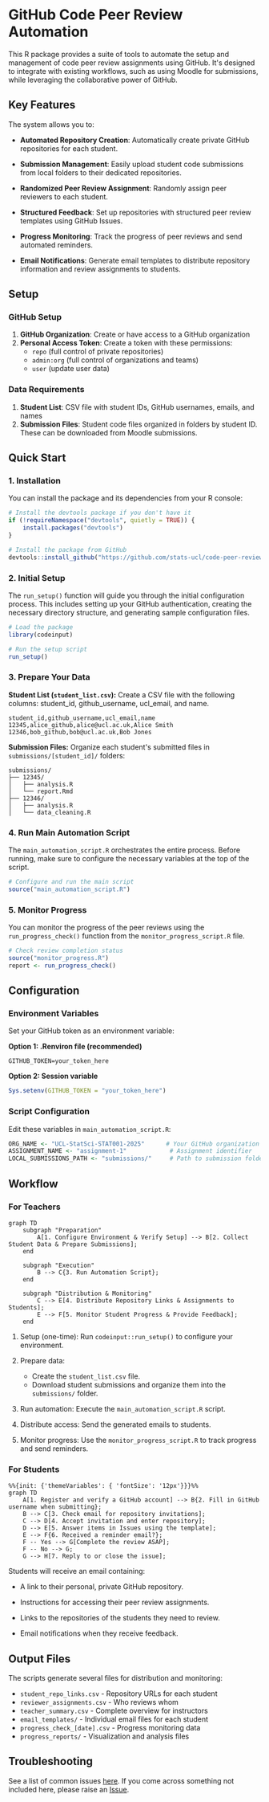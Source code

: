 # GitHub Code Peer Review Automation

This R package provides a suite of tools to automate the setup and management of code peer review assignments using GitHub.
It's designed to integrate with existing workflows, such as using Moodle for submissions, while leveraging the collaborative power of GitHub.

## Key Features

The system allows you to:

- **Automated Repository Creation**: Automatically create private GitHub repositories for each student.

- **Submission Management**: Easily upload student code submissions from local folders to their dedicated repositories.

- **Randomized Peer Review Assignment**: Randomly assign peer reviewers to each student.

- **Structured Feedback**: Set up repositories with structured peer review templates using GitHub Issues.

- **Progress Monitoring**: Track the progress of peer reviews and send automated reminders.

- **Email Notifications**: Generate email templates to distribute repository information and review assignments to students.

## Setup

### GitHub Setup

1. **GitHub Organization**: Create or have access to a GitHub organization
2. **Personal Access Token**: Create a token with these permissions:
   - `repo` (full control of private repositories)
   - `admin:org` (full control of organizations and teams)
   - `user` (update user data)

### Data Requirements

1. **Student List**: CSV file with student IDs, GitHub usernames, emails, and names
2. **Submission Files**: Student code files organized in folders by student ID. These can be downloaded from Moodle submissions.

## Quick Start

### 1. Installation

You can install the package and its dependencies from your R console:

```r
# Install the devtools package if you don't have it
if (!requireNamespace("devtools", quietly = TRUE)) {
    install.packages("devtools")
}

# Install the package from GitHub
devtools::install_github("https://github.com/stats-ucl/code-peer-review")
```

### 2. Initial Setup

The `run_setup()` function will guide you through the initial configuration process.
This includes setting up your GitHub authentication, creating the necessary directory structure, and generating sample configuration files.

```r
# Load the package
library(codeinput)

# Run the setup script
run_setup()
```

### 3. Prepare Your Data

**Student List (`student_list.csv`):** Create a CSV file with the following columns: student_id, github_username, ucl_email, and name.

```csv
student_id,github_username,ucl_email,name
12345,alice_github,alice@ucl.ac.uk,Alice Smith
12346,bob_github,bob@ucl.ac.uk,Bob Jones
```

**Submission Files:**
Organize each student's submitted files in `submissions/[student_id]/` folders:

```
submissions/
├── 12345/
│   ├── analysis.R
│   └── report.Rmd
├── 12346/
│   ├── analysis.R
│   └── data_cleaning.R
```

### 4. Run Main Automation Script

The `main_automation_script.R` orchestrates the entire process. Before running, make sure to configure the necessary variables at the top of the script.

```r
# Configure and run the main script
source("main_automation_script.R")
```

### 5. Monitor Progress

You can monitor the progress of the peer reviews using the `run_progress_check()` function from the `monitor_progress_script.R` file.

```r
# Check review completion status
source("monitor_progress.R")
report <- run_progress_check()
```

## Configuration

### Environment Variables
Set your GitHub token as an environment variable:

**Option 1: .Renviron file (recommended)**
```
GITHUB_TOKEN=your_token_here
```

**Option 2: Session variable**
```r
Sys.setenv(GITHUB_TOKEN = "your_token_here")
```

### Script Configuration
Edit these variables in `main_automation_script.R`:
```r
ORG_NAME <- "UCL-StatSci-STAT001-2025"      # Your GitHub organization
ASSIGNMENT_NAME <- "assignment-1"            # Assignment identifier
LOCAL_SUBMISSIONS_PATH <- "submissions/"     # Path to submission folders
```

## Workflow

### For Teachers

```mermaid
graph TD
    subgraph "Preparation"
        A[1. Configure Environment & Verify Setup] --> B[2. Collect Student Data & Prepare Submissions];
    end

    subgraph "Execution"
        B --> C{3. Run Automation Script};
    end

    subgraph "Distribution & Monitoring"
        C --> E[4. Distribute Repository Links & Assignments to Students];
        E --> F[5. Monitor Student Progress & Provide Feedback];
    end
```

1. Setup (one-time): Run `codeinput::run_setup()` to configure your environment.

2. Prepare data:
   - Create the `student_list.csv` file.
   - Download student submissions and organize them into the `submissions/` folder.

3. Run automation: Execute the `main_automation_script.R` script.

4. Distribute access: Send the generated emails to students.

5. Monitor progress: Use the `monitor_progress_script.R` to track progress and send reminders.

### For Students

```mermaid
%%{init: {'themeVariables': { 'fontSize': '12px'}}}%%
graph TD
    A[1. Register and verify a GitHub account] --> B{2. Fill in GitHub username when submitting};
    B --> C[3. Check email for repository invitations];
    C --> D[4. Accept invitation and enter repository];
    D --> E[5. Answer items in Issues using the template];
    E --> F{6. Received a reminder email?};
    F -- Yes --> G[Complete the review ASAP];
    F -- No --> G;
    G --> H[7. Reply to or close the issue];
```

Students will receive an email containing:

- A link to their personal, private GitHub repository.

- Instructions for accessing their peer review assignments.

- Links to the repositories of the students they need to review.

- Email notifications when they receive feedback.

## Output Files

The scripts generate several files for distribution and monitoring:

- `student_repo_links.csv` - Repository URLs for each student
- `reviewer_assignments.csv` - Who reviews whom
- `teacher_summary.csv` - Complete overview for instructors
- `email_templates/` - Individual email files for each student
- `progress_check_[date].csv` - Progress monitoring data
- `progress_reports/` - Visualization and analysis files


## Troubleshooting

See a list of common issues [here](troubleshooting.md).
If you come across something not included here, please raise an [Issue](https://github.com/stats-ucl/code-peer-review/issues).
